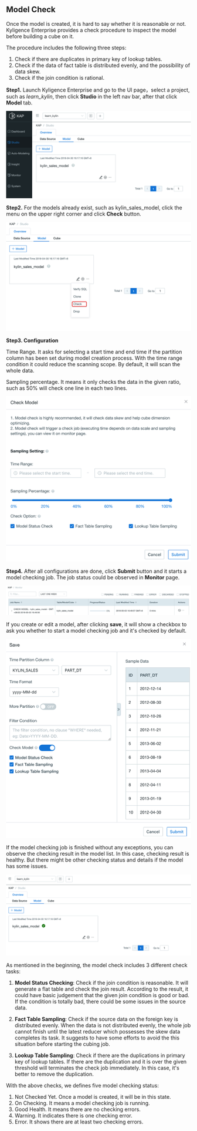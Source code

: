 ## Model Check

Once the model is created, it is hard to say whether it is reasonable or not. Kyligence Enterprise provides a check procedure to inspect the model before building a cube on it.

The procedure includes the following three steps:

1. Check if there are duplicates in primary key of lookup tables.
2. Check if the data of fact table is distributed evenly, and the possibility of data skew.
3. Check if the join condition is rational.

**Step1.** Launch Kyligence Enterprise and go to the UI page，select a project, such as *learn_kylin*,  then click **Studio** in the left nav bar, after that click **Model** tab.

![](images/model_check/24_model_diagnose_1.png)

**Step2.** For the models already exist, such as kylin_sales_model, click the menu on the upper right corner and click **Check** button.

![](images/model_check/24_model_diagnose_2.png)

**Step3. Configuration**

Time Range. It asks for selecting a start time and end time if the partition column has been set during model creation process. With the time range condition it could reduce the scanning scope. By default, it will scan the whole data.

Sampling percentage. It means it only checks the data in the given ratio, such as 50% will check one line in each two lines.

![](images/model_check/25_model_check.png)

**Step4.** After all configurations are done, click **Submit** button and it starts a model checking job. The job status could be observed in **Monitor** page.

![](images/model_check/24_model_diagnose_4.png)

If you create or edit a model, after clicking **save**, it will show a checkbox to ask you whether to start a model checking job and it's checked by default.

![](images/model_check/25_model_save.png)

If the model checking job is finished without any exceptions, you can observe the checking result in the model list. In this case, checking result is healthy. But there might be other checking status and details if the model has some issues.

![](images/model_check/24_model_diagnose_6.png)

As mentioned in the beginning, the model check includes 3 different check tasks:

1. **Model Status Checking**: Check if the join condition is reasonable. It will generate a flat table and check the join result. According to the result, it could have basic judgement that the given join condition is good or bad. If the condition is totally bad, there could be some issues in the source data.

2. **Fact Table Sampling**: Check if the source data on the foreign key is distributed evenly. When the data is not distributed evenly, the whole job cannot finish until the latest reducer which possesses the skew data completes its task. It suggests to have some efforts to avoid the this situation before starting the cubing job.

3. **Lookup Table Sampling**: Check if there are the duplications in primary key of lookup tables. If there are the duplication and it is over the given threshold will terminates the check job immediately. In this case, it's better to remove the duplication.

With the above checks, we defines five model checking status:

1. Not Checked Yet. Once a model is created, it will be in this state.
2. On Checking. It means a model checking job is running.
3. Good Health. It means there are no checking errors.
4. Warning. It indicates there is one checking error.
5. Error. It shows there are at least two checking errors.
